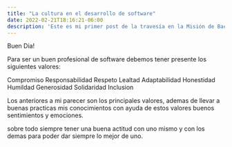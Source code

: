 ```yaml
---
title: "La cultura en el desarrollo de software"
date: 2022-02-21T18:16:21-06:00
description: 'Este es mi primer post de la travesía en la Misión de Backend con Node JS de Launch X.'
---
```


Buen Dia!

Para ser un buen profesional de software debemos tener presente los siguientes valores:

Compromiso
Responsabilidad
Respeto
Lealtad
Adaptabilidad
Honestidad
Humildad
Generosidad
Solidaridad
Inclusion

Los anteriores a mi parecer son los principales valores, ademas de llevar a buenas practicas mis conocimientos con ayuda de estos valores
buenos sentimientos y emociones.

sobre todo siempre tener una buena actitud con uno mismo y con los demas para poder dar siempre lo mejor de uno.
